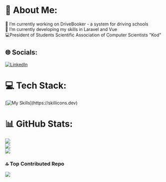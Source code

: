 # 💫 About Me:
🔭 I’m currently working on DriveBooker - a system for driving schools<br>🌱 I’m currently developing my skills in Laravel and Vue<br>💻President of Students Scientific Association of Computer Scientists "Kod"


## 🌐 Socials:
[![LinkedIn](https://skillicons.dev/icons?i=linkedin)](https://linkedin.com/in/fkula123) 

# 💻 Tech Stack:
[![My Skills](https://skillicons.dev/icons?i=html,css,js,sass,bootstrap,react,ts,tailwind,figma,git,github,laravel,php,postgres,mysql,postman,bash,linux,vscode,)](https://skillicons.dev)
# 📊 GitHub Stats:
![](https://github-readme-stats.vercel.app/api?username=fkula5&theme=radical&hide_border=false&include_all_commits=true&count_private=true)<br/>
![](https://github-readme-streak-stats.herokuapp.com/?user=fkula5&theme=radical&hide_border=false)<br/>
![](https://github-readme-stats.vercel.app/api/top-langs/?username=fkula5&theme=radical&hide_border=false&include_all_commits=true&count_private=true&layout=compact)

### 🔝 Top Contributed Repo
![](https://github-contributor-stats.vercel.app/api?username=fkula5&limit=5&theme=radical&combine_all_yearly_contributions=true)

<!-- Proudly created with GPRM ( https://gprm.itsvg.in ) -->
